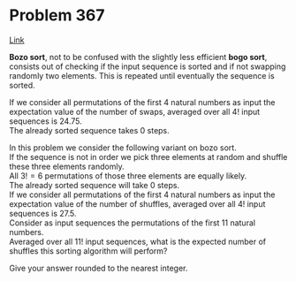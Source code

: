 # Problem 367

[Link](https://projecteuler.net/problem=367)

**Bozo sort**, not to be confused with the slightly less efficient **bogo sort**, consists out of checking if the input sequence is sorted and if not swapping randomly two elements. This is repeated until eventually the sequence is sorted. 

If we consider all permutations of the first $4$ natural numbers as input the expectation value of the number of swaps, averaged over all $4!$ input sequences is $24.75$.  
The already sorted sequence takes $0$ steps. 

In this problem we consider the following variant on bozo sort.  
If the sequence is not in order we pick three elements at random and shuffle these three elements randomly.  
All $3!=6$ permutations of those three elements are equally likely.  
The already sorted sequence will take $0$ steps.  
If we consider all permutations of the first $4$ natural numbers as input the expectation value of the number of shuffles, averaged over all $4!$ input sequences is $27.5$.  
Consider as input sequences the permutations of the first $11$ natural numbers.  
Averaged over all $11!$ input sequences, what is the expected number of shuffles this sorting algorithm will perform? 

Give your answer rounded to the nearest integer.
